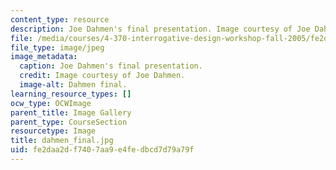 ```yaml
---
content_type: resource
description: Joe Dahmen's final presentation. Image courtesy of Joe Dahmen.
file: /media/courses/4-370-interrogative-design-workshop-fall-2005/fe2daa2df7407aa9e4fedbcd7d79a79f_dahmen_final.jpg
file_type: image/jpeg
image_metadata:
  caption: Joe Dahmen's final presentation.
  credit: Image courtesy of Joe Dahmen.
  image-alt: Dahmen final.
learning_resource_types: []
ocw_type: OCWImage
parent_title: Image Gallery
parent_type: CourseSection
resourcetype: Image
title: dahmen_final.jpg
uid: fe2daa2d-f740-7aa9-e4fe-dbcd7d79a79f
---
```


